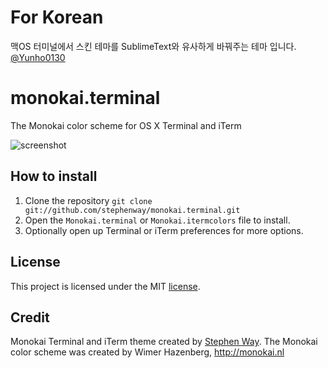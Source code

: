 # For Korean
맥OS 터미널에서 스킨 테마를 SublimeText와 유사하게 바꿔주는 테마 입니다. [@Yunho0130](https://github.com/yunho0130)

# monokai.terminal
The Monokai color scheme for OS X Terminal and iTerm


![screenshot](screenshot.png)

## How to install

1. Clone the repository `git clone git://github.com/stephenway/monokai.terminal.git`
2. Open the `Monokai.terminal` or `Monokai.itermcolors` file to install.
3. Optionally open up Terminal or iTerm  preferences for more options.

## License
This project is licensed under the MIT [license](LICENSE).

## Credit
Monokai Terminal and iTerm theme created by [Stephen Way](https://github.com/stephenway).
The Monokai color scheme was created by Wimer Hazenberg, http://monokai.nl
